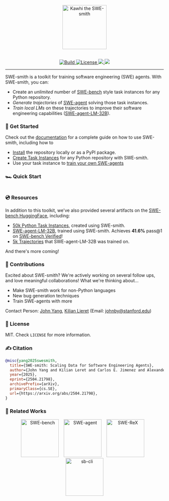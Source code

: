 <p align="center">
  <a href="https://swesmith.com/">
    <img src="docs/assets/banner.png" style="height: 10em" alt="Kawhi the SWE-smith" />
  </a>
</p>

<br>

<div align="center">
<a href="https://www.python.org/">
  <img alt="Build" src="https://img.shields.io/badge/Python-3.10+-1f425f.svg?color=purple">
</a>
<a href="https://copyright.princeton.edu/policy">
  <img alt="License" src="https://img.shields.io/badge/License-MIT-blue">
</a>
<a href="https://badge.fury.io/py/swesmith">
  <img src="https://badge.fury.io/py/swesmith.svg">
</a>
<a href="https://arxiv.org/abs/2504.21798">
  <img src="https://img.shields.io/badge/arXiv-2504.21798-b31b1b.svg">
</a>
</div>

<hr />

SWE-smith is a toolkit for training software engineering (SWE) agents. With SWE-smith, you can:
* Create an *unlimited* number of [SWE-bench](https://github.com/SWE-bench/SWE-bench) style task instances for any Python repository.
* *Generate trajectories* of [SWE-agent](https://github.com/SWE-agent/SWE-agent) solving those task instances.
* *Train local LMs* on these trajectories to improve their software engineering capabilities ([SWE-agent-LM-32B](https://huggingface.co/SWE-bench/SWE-agent-LM-32B)).

### 🚀 Get Started
Check out the [documentation](https://swesmith.com/getting_started/) for a complete guide on how to use SWE-smith, including how to
* [Install](https://swesmith.com/getting_started/installation/) the repository locally or as a PyPI package.
* [Create Task Instances](https://swesmith.com/guides/create_instances/) for any Python repository with SWE-smith.
* Use your task instance to [train your own SWE-agents](https://swesmith.com/guides/train_swe_agent/)

### 🏎️ Quick Start
```bash

```

### 💿 Resources
In addition to this toolkit, we've also provided several artifacts on the [SWE-bench HuggingFace](https://huggingface.co/SWE-bench), including:
* [50k Python Task Instances](https://huggingface.co/datasets/SWE-bench/SWE-smith), created using SWE-smith.
* [SWE-agent-LM-32B](https://huggingface.co/SWE-bench/SWE-agent-LM-32B), trained using SWE-smith. Achieves **41.6%** pass@1 on [SWE-bench Verified](https://huggingface.co/datasets/SWE-bench/SWE-bench_Verified)!
* [5k Trajectories](https://huggingface.co/datasets/SWE-bench/SWE-smith-trajectories) that SWE-agent-LM-32B was trained on.

And there's more coming!

### 💫 Contributions
Excited about SWE-smith? We're actively working on several follow ups, and love meaningful collaborations! What we're thinking about...
* Make SWE-smith work for non-Python languages
* New bug generation techniques
* Train SWE-agents with more 

Contact Person: [John Yang](https://john-b-yang.github.io/), [Kilian Lieret](https://github.com/klieret/)
(Email: [johnby@stanford.edu](mailto:johnby@stanford.edu))

### 🪪 License
MIT. Check `LICENSE` for more information.

### ✍️ Citation

```bibtex
@misc{yang2025swesmith,
  title={SWE-smith: Scaling Data for Software Engineering Agents}, 
  author={John Yang and Kilian Leret and Carlos E. Jimenez and Alexander Wettig and Kabir Khandpur and Yanzhe Zhang and Binyuan Hui and Ofir Press and Ludwig Schmidt and Diyi Yang},
  year={2025},
  eprint={2504.21798},
  archivePrefix={arXiv},
  primaryClass={cs.SE},
  url={https://arxiv.org/abs/2504.21798}, 
}
```

### 📕 Related Works
<div align="center">
  <a href="https://github.com/SWE-bench/SWE-bench"><img src="docs/assets/swebench_logo_text_below.svg" alt="SWE-bench" height="120px"></a>
  &nbsp;&nbsp;
  <a href="https://github.com/SWE-agent/SWE-agent"><img src="docs/assets/sweagent_logo_text_below.svg" alt="SWE-agent" height="120px"></a>
  &nbsp;&nbsp;
  <a href="https://github.com/SWE-agent/SWE-ReX"><img src="docs/assets/swerex_logo_text_below.svg" alt="SWE-ReX" height="120px"></a>
  &nbsp;&nbsp;
  <a href="https://github.com/SWE-bench/sb-cli"><img src="docs/assets/sbcli_logo_text_below.svg" alt="sb-cli" height="120px"></a>
</div>
